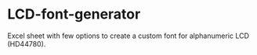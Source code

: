 # LCD-font-generator
Excel sheet with few options to create a custom font for alphanumeric LCD (HD44780).
